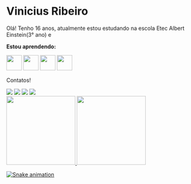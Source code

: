 <h1>Vinicius Ribeiro</h1>
Olá! Tenho 16 anos, atualmente estou estudando na escola Etec Albert Einstein(3° ano) e

<strong> Estou aprendendo: </strong>

<div>
<img src="https://cdn.jsdelivr.net/gh/devicons/devicon/icons/html5/html5-original.svg" width="40" height="40"/>
<img src="https://cdn.jsdelivr.net/gh/devicons/devicon/icons/css3/css3-original.svg" width="40" height="40"/>
<img src="https://cdn.jsdelivr.net/gh/devicons/devicon/icons/javascript/javascript-original.svg" width="40" height="40"/>
<img src="https://cdn.jsdelivr.net/gh/devicons/devicon/icons/python/python-original.svg" width="40" height="40"/>
</div>


Contatos!
<div>
<a href="https://www.youtube.com/" target="_blank"><img src="https://img.shields.io/badge/YouTube-FF0000?style=for-the-badge&logo=youtube&logoColor=white" target="_blank"></a>
<a href="https://www.instagram.com/viniciussribeir0/" target="_blank"><img src="https://img.shields.io/badge/-Instagram-%23E4405F?style=for-the-badge&logo=instagram&logoColor=white" target="_blank"></a>
<a href = "mailto:vinicius.sr.2005@gmail.com"><img src="https://img.shields.io/badge/Gmail-D14836?style=for-the-badge&logo=gmail&logoColor=white" target="_blank"></a>
<a href="https://www.linkedin.com/in/vinicius-ribeiro-b524b2231/" target="_blank"><img src="https://img.shields.io/badge/-LinkedIn-%230077B5?style=for-the-badge&logo=linkedin&logoColor=white" target="_blank"></a>   
</div>

<div>
<a href="https://github.com/ViniciussRibeir0">
<img height="180em" src="https://github-readme-stats.vercel.app/api/top-langs/?username=ViniciussRibeir0&layout=compact&langs_count=7&theme=dracula"/>
<img height="180em" src="https://github-readme-stats.vercel.app/api?username=ViniciussRibeir0&show_icons=true&theme=dracula&include_all_commits=true&count_private=true"/>
</div>

![Snake animation](https://github.com/ViniciussRibeir0/ViniciussRibeir0/blob/output/github-contribution-grid-snake.svg)
